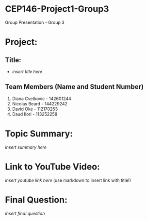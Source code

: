 # CEP146-Project1-Group3
Group Presentation - Group 3

# Project:
## Title:
- *insert title here*
## Team Members (Name and Student Number)
1. Diana Cvetkovic - 142601244
2. Nicolas Beard - 144229242
3. David Oke - 112170253
4. Daud Ilori - 113252258

# Topic Summary:
*insert summary here*

# Link to YouTube Video:
*insert youtube link here* (use markdown to insert link with title!)

# Final Question:
*insert final question*

